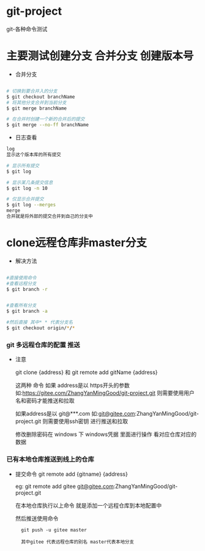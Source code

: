 # git-project
git-各种命令测试
# 主要测试创建分支 合并分支 创建版本号

- 合并分支

```sh

# 切换到要合并入的分支
$ git checkout branchName
# 将其他分支合并到当前分支
$ git merge branchName

# 在合并时创建一个新的合并后的提交
$ git merge --no-ff branchName

```

- 日志查看
```sh
log
显示这个版本库的所有提交

# 显示所有提交
$ git log

# 显示某几条提交信息
$ git log -n 10

# 仅显示合并提交
$ git log --merges
merge
合并就是将外部的提交合并到自己的分支中

```

# clone远程仓库非master分支

- 解决方法

```sh

#直接使用命令
#查看远程分支
$ git branch -r 


#查看所有分支
$ git branch -a 

#然后直接 其中* * 代表分支名
$ git checkout origin/*/*

```


### git 多远程仓库的配置 推送

- 注意

    git clone {address} 和 git remote add gitName {address}

    这两种 命令 如果 address是以 https开头的参数
    如:https://gitee.com/ZhangYanMingGood/git-project.git
    则需要使用用户名和密码才能推送和拉取

    如果address是以 git@***.com
    如:git@gitee.com:ZhangYanMingGood/git-project.git
    则需要使用ssh密钥 进行推送和拉取

    修改删除密码在 windows 下 windows凭据 里面进行操作  看对应仓库对应的数据

### 已有本地仓库推送到线上的仓库

- 提交命令
    git remote add {gitname} {address}

    eg: git remote add gitee git@gitee.com:ZhangYanMingGood/git-project.git
    
    在本地仓库执行以上命令 就是添加一个远程仓库到本地配置中

    然后推送使用命令

        git push -u gitee master

        其中gitee 代表远程仓库的别名 master代表本地分支